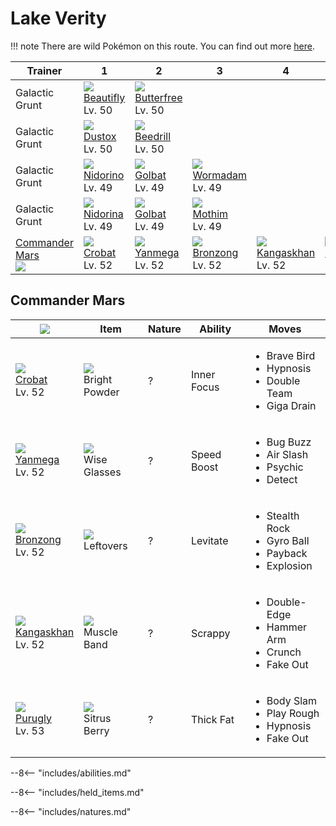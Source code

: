 # Lake Verity

!!! note
    There are wild Pokémon on this route. You can find out more [here](../../wild_pokemon/lake_verity/).


Trainer                       | 1                                 | 2                                  | 3                                | 4                                  | 5
---                           | ---                               | ---                                | ---                              | ---                                | ---
Galactic Grunt                | ![][267]<br>[Beautifly]<br>Lv. 50 | ![][012]<br>[Butterfree]<br>Lv. 50 | &nbsp;                           | &nbsp;                             | &nbsp;
Galactic Grunt                | ![][269]<br>[Dustox]<br>Lv. 50    | ![][015]<br>[Beedrill]<br>Lv. 50   | &nbsp;                           | &nbsp;                             | &nbsp;
Galactic Grunt                | ![][033]<br>[Nidorino]<br>Lv. 49  | ![][042]<br>[Golbat]<br>Lv. 49     | ![][413]<br>[Wormadam]<br>Lv. 49 | &nbsp;                             | &nbsp;
Galactic Grunt                | ![][030]<br>[Nidorina]<br>Lv. 49  | ![][042]<br>[Golbat]<br>Lv. 49     | ![][414]<br>[Mothim]<br>Lv. 49   | &nbsp;                             | &nbsp;
[Commander Mars]<br>![][mars] | ![][169]<br>[Crobat]<br>Lv. 52    | ![][469]<br>[Yanmega]<br>Lv. 52    | ![][437]<br>[Bronzong]<br>Lv. 52 | ![][115]<br>[Kangaskhan]<br>Lv. 52 | ![][432]<br>[Purugly]<br>Lv. 53

## Commander Mars

![][mars]                          | Item                                | Nature | Ability     | Moves
---                                | ---                                 | ---    | ---         | ---
![][169]<br>[Crobat]<br>Lv. 52     | ![][bright-powder]<br>Bright Powder | ?      | Inner Focus | <ul><li>Brave Bird</li><li>Hypnosis</li><li>Double Team</li><li>Giga Drain</li></ul>
![][469]<br>[Yanmega]<br>Lv. 52    | ![][wise-glasses]<br>Wise Glasses   | ?      | Speed Boost | <ul><li>Bug Buzz</li><li>Air Slash</li><li>Psychic</li><li>Detect</li></ul>
![][437]<br>[Bronzong]<br>Lv. 52   | ![][leftovers]<br>Leftovers         | ?      | Levitate    | <ul><li>Stealth Rock</li><li>Gyro Ball</li><li>Payback</li><li>Explosion</li></ul>
![][115]<br>[Kangaskhan]<br>Lv. 52 | ![][muscle-band]<br>Muscle Band     | ?      | Scrappy     | <ul><li>Double-Edge</li><li>Hammer Arm</li><li>Crunch</li><li>Fake Out</li></ul>
![][432]<br>[Purugly]<br>Lv. 53    | ![][sitrus-berry]<br>Sitrus Berry   | ?      | Thick Fat   | <ul><li>Body Slam</li><li>Play Rough</li><li>Hypnosis</li><li>Fake Out</li></ul>

--8<-- "includes/abilities.md"

--8<-- "includes/held_items.md"

--8<-- "includes/natures.md"

[Commander Mars]: #commander-mars
[Butterfree]: ../../pokemons/012/
[Beedrill]: ../../pokemons/015/
[Nidorina]: ../../pokemons/030/
[Nidorino]: ../../pokemons/033/
[Golbat]: ../../pokemons/042/
[Kangaskhan]: ../../pokemons/115/
[Crobat]: ../../pokemons/169/
[Beautifly]: ../../pokemons/267/
[Dustox]: ../../pokemons/269/
[Wormadam]: ../../pokemons/413/
[Mothim]: ../../pokemons/414/
[Purugly]: ../../pokemons/432/
[Bronzong]: ../../pokemons/437/
[Yanmega]: ../../pokemons/469/
[bright-powder]: ../img/items/bright-powder.png
[leftovers]: ../img/items/leftovers.png
[muscle-band]: ../img/items/muscle-band.png
[sitrus-berry]: ../img/items/sitrus-berry.png
[wise-glasses]: ../img/items/wise-glasses.png
[012]: ../img/pokemon/012.png
[015]: ../img/pokemon/015.png
[030]: ../img/pokemon/030.png
[033]: ../img/pokemon/033.png
[042]: ../img/pokemon/042.png
[115]: ../img/pokemon/115.png
[169]: ../img/pokemon/169.png
[267]: ../img/pokemon/267.png
[269]: ../img/pokemon/269.png
[413]: ../img/pokemon/413.png
[414]: ../img/pokemon/414.png
[432]: ../img/pokemon/432.png
[437]: ../img/pokemon/437.png
[469]: ../img/pokemon/469.png
[mars]: ../img/trainer/mars.png

